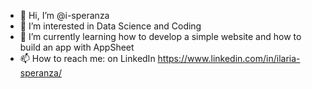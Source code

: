 - 👋 Hi, I’m @i-speranza
- 👀 I’m interested in Data Science and Coding
- 🌱 I’m currently learning how to develop a simple website and how to build an app with AppSheet
- 📫 How to reach me: on LinkedIn https://www.linkedin.com/in/ilaria-speranza/

<!---
i-speranza/i-speranza is a ✨ special ✨ repository because its `README.md` (this file) appears on your GitHub profile.
You can click the Preview link to take a look at your changes.
--->
